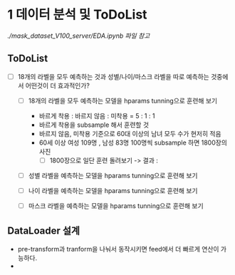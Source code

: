 # 1 데이터 분석 및 ToDoList

*./mask_dataset_V100_server/EDA.ipynb 파일 참고*

## ToDoList
  - [ ] 18개의 라벨을 모두 예측하는 것과 성별/나이/마스크 라벨을 따로 예측하는 것중에서 어떤것이 더 효과적인가?
    - [ ] 18개의 라벨을 모두 예측하는 모델을 hparams tunning으로 훈련해 보기
      - 바르게 착용 : 바르지 않음 : 미착용 = 5 : 1 : 1
      - 바르게 착용을 subsample 해서 훈련할 것
      - 바르지 않음, 미착용 기준으로 60대 이상의 남녀 모두 수가 현저히 적음
      - 60세 이상 여성 109명 , 남성 83명 100명씩 subsample 하면 1800장의 사진
        - [ ] 1800장으로 일단 훈련 돌려보기 -> 결과 : 
    - [ ] 성별 라벨을 예측하는 모델을 hparams tunning으로 훈련해 보기
    - [ ] 나이 라벨을 예측하는 모델을 hparams tunning으로 훈련해 보기
    - [ ] 마스크 라벨을 예측하는 모델을 hparams tunning으로 훈련해 보기


## DataLoader 설계
  - pre-transform과 tranform을 나눠서 동작시키면 feed에서 더 빠르게 연산이 가능하다.
  - 
